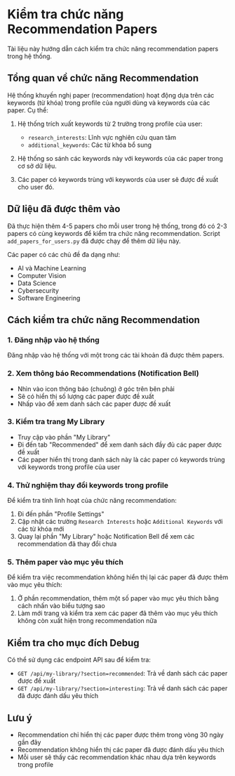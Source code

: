 # Kiểm tra chức năng Recommendation Papers

Tài liệu này hướng dẫn cách kiểm tra chức năng recommendation papers trong hệ thống.

## Tổng quan về chức năng Recommendation

Hệ thống khuyến nghị paper (recommendation) hoạt động dựa trên các keywords (từ khóa) trong profile của người dùng và keywords của các paper. Cụ thể:

1. Hệ thống trích xuất keywords từ 2 trường trong profile của user:
   - `research_interests`: Lĩnh vực nghiên cứu quan tâm
   - `additional_keywords`: Các từ khóa bổ sung

2. Hệ thống so sánh các keywords này với keywords của các paper trong cơ sở dữ liệu.

3. Các paper có keywords trùng với keywords của user sẽ được đề xuất cho user đó.

## Dữ liệu đã được thêm vào

Đã thực hiện thêm 4-5 papers cho mỗi user trong hệ thống, trong đó có 2-3 papers có cùng keywords để kiểm tra chức năng recommendation. Script `add_papers_for_users.py` đã được chạy để thêm dữ liệu này.

Các paper có các chủ đề đa dạng như:
- AI và Machine Learning
- Computer Vision
- Data Science
- Cybersecurity
- Software Engineering

## Cách kiểm tra chức năng Recommendation

### 1. Đăng nhập vào hệ thống

Đăng nhập vào hệ thống với một trong các tài khoản đã được thêm papers.

### 2. Xem thông báo Recommendations (Notification Bell)

- Nhìn vào icon thông báo (chuông) ở góc trên bên phải
- Sẽ có hiển thị số lượng các paper được đề xuất
- Nhấp vào để xem danh sách các paper được đề xuất

### 3. Kiểm tra trang My Library

- Truy cập vào phần "My Library" 
- Đi đến tab "Recommended" để xem danh sách đầy đủ các paper được đề xuất
- Các paper hiển thị trong danh sách này là các paper có keywords trùng với keywords trong profile của user

### 4. Thử nghiệm thay đổi keywords trong profile

Để kiểm tra tính linh hoạt của chức năng recommendation:

1. Đi đến phần "Profile Settings"
2. Cập nhật các trường `Research Interests` hoặc `Additional Keywords` với các từ khóa mới
3. Quay lại phần "My Library" hoặc Notification Bell để xem các recommendation đã thay đổi chưa

### 5. Thêm paper vào mục yêu thích

Để kiểm tra việc recommendation không hiển thị lại các paper đã được thêm vào mục yêu thích:

1. Ở phần recommendation, thêm một số paper vào mục yêu thích bằng cách nhấn vào biểu tượng sao
2. Làm mới trang và kiểm tra xem các paper đã thêm vào mục yêu thích không còn xuất hiện trong recommendation nữa

## Kiểm tra cho mục đích Debug

Có thể sử dụng các endpoint API sau để kiểm tra:

- `GET /api/my-library/?section=recommended`: Trả về danh sách các paper được đề xuất
- `GET /api/my-library/?section=interesting`: Trả về danh sách các paper đã được đánh dấu yêu thích

## Lưu ý

- Recommendation chỉ hiển thị các paper được thêm trong vòng 30 ngày gần đây
- Recommendation không hiển thị các paper đã được đánh dấu yêu thích
- Mỗi user sẽ thấy các recommendation khác nhau dựa trên keywords trong profile 